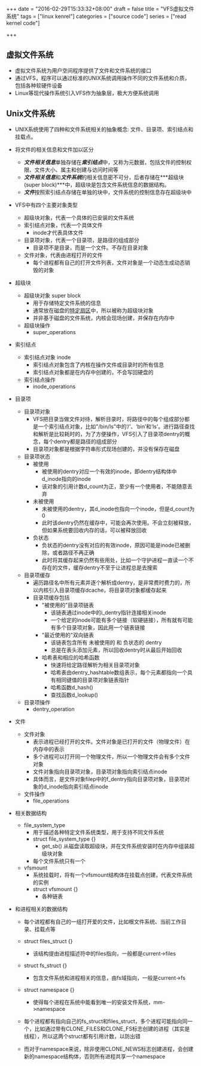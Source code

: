 +++
date = "2016-02-29T15:33:32+08:00"
draft = false
title = "VFS虚拟文件系统"
tags = ["linux kenrel"]
categories = ["source code"]
series = ["read kernel code"]

+++

虚拟文件系统
-----------------

* 虚拟文件系统为用户空间程序提供了文件和文件系统的接口
* 通过VFS，程序可以通过标准的UNIX系统调用操作不同的文件系统和介质，包括各种软硬件设备
* Linux等现代操作系统引入VFS作为抽象层，极大方便系统调用


Unix文件系统
-----------------

* UNIX系统使用了四种和文件系统相关的抽象概念: 文件、目录项、索引结点和挂载点。
* 将文件的相关信息和文件加以区分
    * ***文件相关信息***单独存储在***索引结点***中，又称为元数据，包括文件的控制权限、文件大小、属主和创建与访问时间等
    * ***文件相关信息***和***文件系统***的相关信息密不可分，后者存储在***超级块(super block)***中，超级块是包含文件系统信息的数据结构。
    * ***文件***按照索引结点存储在单独的块中，文件系统的控制信息存在超级块中

* VFS中有四个主要对象类型
    * 超级块对象，代表一个具体的已安装的文件系统
    * 索引结点对象，代表一个具体文件
        * inode才代表具体文件
    * 目录项对象，代表一个目录项，是路径的组成部分
        * 目录项不是目录，而是一个文件。不存在目录对象
    * 文件对象，代表由进程打开的文件
        * 每个进程都有自己的打开文件列表，文件对象是一个动态生成动态销毁的对象

* 超级块
    * 超级块对象 super block
        * 用于存储特定文件系统的信息
        * 通常放在磁盘的[特定扇区](https://support.microsoft.com/zh-cn/kb/100108)中，所以被称为超级块对象
        * 并非基于磁盘的文件系统，内核会现场创建，并保存在内存中
    * 超级块操作
        * super_operations

 <!--   * 超级块操作 super_operations
        * inode的分配、销毁、读写
        * 文件系统的挂载、删除-->

* 索引结点
    * 索引结点对象 inode
        * 索引结点对象包含了内核在操作文件或目录时的所有信息
        * 索引结点对象都是在内存中创建的，不会写回硬盘的
    * 索引结点操作
        * inode_operations

* 目录项
    * 目录项对象
        * VFS把目录当做文件对待，解析目录时，将路径中的每个组成部分都是一个索引结点对象，比如"/bin/ls"中的‘/’、‘bin’和‘ls’。进行路径查找和解析是比较耗时的，为了方便操作，VFS引入了目录项dentry的概念，每个dentry都是路径的组成部分
        * 目录项对象都是根据字符串形式现场创建的，并没有保存在磁盘
    * 目录项状态
        * 被使用
            * 被使用的dentry对应一个有效的inode，即dentry结构体中d_inode指向的inode
            * 该对象的引用计数d_count为正，至少有一个使用者，不能随意丢弃
        * 未被使用
            * 未被使用的dentry，其d_inode也指向一个inode，但是d_count为0
            * 此时该dentry仍然在缓存中，可能会再次使用。不会立刻被释放，但如果系统要回收内存的话，可以被释放回收
        * 负状态
            * 负状态的dentry没有对应的有效inode，原因可能是inode已被删除，或者路径不再正确
            * 此时将其缓存起来仍然有些用处，比如一个守护进程一直读一个不存在的文件，缓存dentry不至于让进程总是去搜索
    * 目录项缓存
        * 遍历路径名中所有元素并逐个解析成dentry，是非常费时费力的，所以内核引入目录项缓存dcache，将目录项对象都缓存起来
        * 目录项缓存包括
            * "被使用的"目录项链表
                * 该链表通过inode中的i_dentry指针连接相关inode
                * 一个给定的inode可能有多个链接（软硬链接），所有就有可能有多个目录项对象，因此用一个链表链接
            * "最近使用的"双向链表
                * 该链表包含所有 未被使用的 和 负状态的 dentry
                * 总是在表头添加元素，所以回收dentry时从最后开始回收
            * 哈希表和相应的哈希函数
                * 快速将给定路径解析为相关目录项对象
                * 哈希表由dentry_hashtable数组表示，每个元素都指向一个具有相同键值的目录项对象链表指针
                * 哈希函数d_hash()
                * 查找函数d_lookup()
    * 目录项操作
        * dentry_operation

* 文件
    * 文件对象
        * 表示进程已经打开的文件。文件对象是已打开的文件（物理文件）在内存中的表示
        * 多个进程可以打开同一个物理文件，所以一个物理文件会有多个文件对象
        * 文件对象指向目录项对象，目录项对象指向索引结点inode
        * 具体而言，是文件对象filep中的f_dentry指向目录项对象，目录项对象的d_inode指向索引结点inode
    * 文件操作
        * file_operations

* 相关数据结构
    * file_system_type
        * 用于描述各种特定文件系统类型，用于支持不同文件系统
        * struct file_system_type {}
            * get_sb()  从磁盘读取超级块，并在文件系统安装时在内存中组装超级块对象
        * 每个文件系统只有一个
    * vfsmount
        * 系统挂载时，将有一个vfsmount结构体在挂载点创建，代表文件系统的实例
        * struct vfsmount {}
            * 各种链表

* 和进程相关的数据结构
    * 每个进程都有自己的一组打开爱的文件，比如根文件系统、当前工作目录、挂载点等
    * struct files_struct {}
        * 该结构提由进程描述符中的files指向，一般都是current->files
    * struct fs_struct {}
        * 包含文件系统和进程相关的信息，由fs域指向，一般是current->fs
    * struct namespace {}
        * 使得每个进程在系统中能看到唯一的安装文件系统，mm->namespace
    
    * 每个进程都有指向自己的fs_struct和files_struct，多个进程可能指向同一个，比如通过带有CLONE_FILES和CLONE_FS标志创建的进程（其实是线程），所以这两个struct都有引用计数，以防出错
    * 而对于namespace来说，除非使用CLONE_NEWS标志创建进程，会创建新的namespace结构体，否则所有进程共享一个namespace

